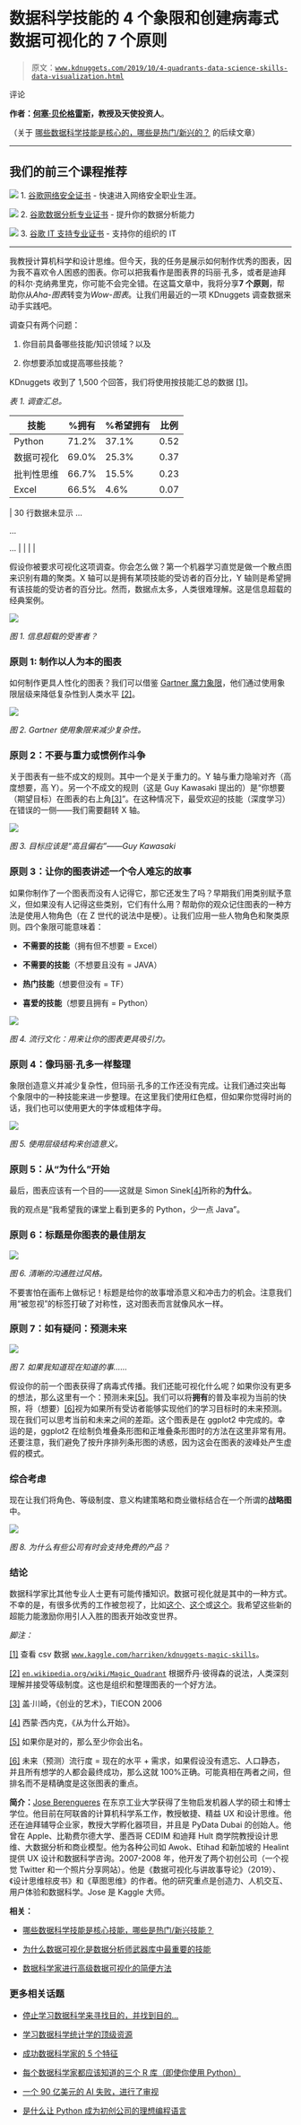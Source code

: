# 数据科学技能的 4 个象限和创建病毒式数据可视化的 7 个原则

> 原文：[`www.kdnuggets.com/2019/10/4-quadrants-data-science-skills-data-visualization.html`](https://www.kdnuggets.com/2019/10/4-quadrants-data-science-skills-data-visualization.html)

评论

**作者：[何塞·贝伦格雷斯](https://www.linkedin.com/in/berengueres/)，教授及天使投资人**。

（关于 [哪些数据科学技能是核心的，哪些是热门/新兴的？](https://www.kdnuggets.com/2019/09/core-hot-data-science-skills.html) 的后续文章）

* * *

## 我们的前三个课程推荐

![](img/0244c01ba9267c002ef39d4907e0b8fb.png) 1\. [谷歌网络安全证书](https://www.kdnuggets.com/google-cybersecurity) - 快速进入网络安全职业生涯。

![](img/e225c49c3c91745821c8c0368bf04711.png) 2\. [谷歌数据分析专业证书](https://www.kdnuggets.com/google-data-analytics) - 提升你的数据分析能力

![](img/0244c01ba9267c002ef39d4907e0b8fb.png) 3\. [谷歌 IT 支持专业证书](https://www.kdnuggets.com/google-itsupport) - 支持你的组织的 IT

* * *

我教授计算机科学和设计思维。但今天，我的任务是展示如何制作优秀的图表，因为我不喜欢令人困惑的图表。你可以把我看作是图表界的玛丽·孔多，或者是迪拜的科尔·克纳弗里克，你可能不会完全错。在这篇文章中，我将分享**7 个原则**，帮助你从*Aha-图表*转变为*Wow-图表*。让我们用最近的一项 KDnuggets 调查数据来动手实践吧。

调查只有两个问题：

1.  你目前具备哪些技能/知识领域？以及

1.  你想要添加或提高哪些技能？

KDnuggets 收到了 1,500 个回答，我们将使用按技能汇总的数据 [[1]](#_ftn1)。

*表 1\. 调查汇总。*

| **技能** | **%拥有** | **%希望拥有** | **比例** |
| --- | --- | --- | --- |
| Python | 71.2% | 37.1% | 0.52 |
| 数据可视化 | 69.0% | 25.3% | 0.37 |
| 批判性思维 | 66.7% | 15.5% | 0.23 |
| Excel | 66.5% | 4.6% | 0.07 |

| 30 行数据未显示 …

…

… |  |  |  |

假设你被要求可视化这项调查。你会怎么做？第一个机器学习直觉是做一个散点图来识别有趣的聚类。X 轴可以是拥有某项技能的受访者的百分比，Y 轴则是希望拥有该技能的受访者的百分比。然而，数据点太多，人类很难理解。这是信息超载的经典案例。

![](img/1706370118beaf280a4c92aa7c1bf34e.png)

*图 1\. 信息超载的受害者？*

### 原则 1: 制作以人为本的图表

如何制作更具人性化的图表？我们可以借鉴 [Gartner 魔力象限](https://en.wikipedia.org/wiki/Magic_Quadrant)，他们通过使用象限层级来降低复杂性到人类水平 [[2]](#_ftn2)。

![](img/716fa891cd89699d1e7308d2d4946932.png)

*图 2\. Gartner 使用象限来减少复杂性。*

### 原则 2：不要与重力或惯例作斗争

关于图表有一些不成文的规则。其中一个是关于重力的。Y 轴与重力隐喻对齐（高度想要，高 Y）。另一个不成文的规则（这是 Guy Kawasaki 提出的）是“你想要（期望目标）在图表的右上角[[3]](#_ftn3)”。在这种情况下，最受欢迎的技能（深度学习）在错误的一侧——我们需要翻转 X 轴。

![](img/171ff32f9299d8233a34789f6b0db435.png)

*图 3\. 目标应该是“高且偏右”——Guy Kawasaki*

### 原则 3：让你的图表讲述一个令人难忘的故事

如果你制作了一个图表而没有人记得它，那它还发生了吗？早期我们用类别赋予意义，但如果没有人记得这些类别，它们有什么用？帮助你的观众记住图表的一种方法是使用人物角色（在 Z 世代的说法中是梗）。让我们应用一些人物角色和聚类原则。四个象限可能意味着：

+   **不需要的技能**（拥有但不想要 = Excel）

+   **不需要的技能**（不想要且没有 = JAVA）

+   **热门技能**（想要但没有 = TF）

+   **喜爱的技能**（想要且拥有 = Python）

![](img/feb1a3098ed88ff1cabfa1d2aa405a55.png)

*图 4\. 流行文化：用来让你的图表更具吸引力。*

### 原则 4：像玛丽·孔多一样整理

象限创造意义并减少复杂性，但玛丽·孔多的工作还没有完成。让我们通过突出每个象限中的一种技能来进一步整理。在这里我们使用红色框，但如果你觉得时尚的话，我们也可以使用更大的字体或粗体字母。

![](img/53f0b2d55c9af38adb8c099fda4b1865.png)

*图 5\. 使用层级结构来创造意义。*

### 原则 5：从“为什么”开始

最后，图表应该有一个目的——这就是 Simon Sinek[[4]](#_ftn4)所称的**为什么**。

我的观点是“我希望我的课堂上看到更多的 Python，少一点 Java”。

### 原则 6：标题是你图表的最佳朋友

![](img/f8f23e56cd7bd3ad834c646fded9cb7d.png)

*图 6\. 清晰的沟通胜过风格。*

不要害怕在画布上做标记！标题是给你的故事增添意义和冲击力的机会。注意我们用“被忽视”的标签打破了对称性，这对图表而言就像风水一样。

### 原则 7：如有疑问：预测未来

![](img/5b75fe1590e4fab89e76f23a28daf0b1.png)

*图 7\. 如果我知道现在知道的事……*

假设你的前一个图表获得了病毒式传播。我们还能可视化什么呢？如果你没有更多的想法，那么这里有一个：预测未来[[5]](#_ftn5)。我们可以将**拥有**的普及率视为当前的快照，将（想要）[[6]](#_ftn6)视为如果所有受访者能够实现他们的学习目标时的未来预测。现在我们可以思考当前和未来之间的差距。这个图表是在 ggplot2 中完成的。幸运的是，ggplot2 在绘制负堆叠条形图和正堆叠条形图时的方法在这里非常有用。还要注意，我们避免了按升序排列条形图的诱惑，因为这会在图表的波峰处产生虚假的模式。

### 综合考虑

现在让我们将角色、等级制度、意义构建策略和商业徽标结合在一个所谓的**战略图**中。

![](img/9dd9ad058dcf53904df9ea9f1194fc54.png)

*图 8. 为什么有些公司有时会支持免费的产品？*

### 结论

数据科学家比其他专业人士更有可能传播知识。数据可视化就是其中的一种方式。不幸的是，有很多优秀的工作被忽视了，比如[这个](https://usafacts.org/)、[这个](http://letsfreecongress.org/)或[这个](https://www.climate-lab-book.ac.uk/2016/spiralling-global-temperatures/)。我希望这些新的超能力能激励你用引人入胜的图表开始改变世界。

*脚注：*

[[1]](#_ftnref1) 查看 csv 数据 [`www.kaggle.com/harriken/kdnuggets-magic-skills`](https://www.kaggle.com/harriken/kdnuggets-magic-skills)。

[[2]](#_ftnref2) [`en.wikipedia.org/wiki/Magic_Quadrant`](https://en.wikipedia.org/wiki/Magic_Quadrant) 根据乔丹·彼得森的说法，人类深刻理解并接受等级制度。这也是组织和整理图表的一个好方法。

[[3]](#_ftnref3) 盖·川崎，《创业的艺术》，TIECON 2006

[[4]](#_ftnref4) 西蒙·西内克，《从为什么开始》。

[[5]](#_ftnref5) 如果你是对的，那么至少你会出名。

[[6]](#_ftnref6) 未来（预测）流行度 = 现在的水平 + 需求，如果假设没有遗忘、人口静态，并且所有想学的人都会最终成功，那么这就 100%正确。可能真相在两者之间，但排名而不是精确度是这张图表的重点。

**简介：**[Jose Berengueres](https://www.linkedin.com/in/berengueres/) 在东京工业大学获得了生物启发机器人学的硕士和博士学位。他目前在阿联酋的计算机科学系工作，教授敏捷、精益 UX 和设计思维。他还在迪拜辅导企业家，教授大学孵化器项目，并且是 PyData Dubai 的创始人。他曾在 Apple、比勒费尔德大学、墨西哥 CEDIM 和迪拜 Hult 商学院教授设计思维、大数据分析和商业模型。他为各种公司如 Awok、Etihad 和新加坡的 Healint 提供 UX 设计和数据科学咨询。2007-2008 年，他开发了两个初创公司（一个视觉 Twitter 和一个照片分享网站）。他是《数据可视化与讲故事导论》（2019）、《设计思维棕皮书》和《草图思维》的作者。他的研究重点是创造力、人机交互、用户体验和数据科学。Jose 是 Kaggle 大师。

**相关：**

+   [哪些数据科学技能是核心技能，哪些是热门/新兴技能？](https://www.kdnuggets.com/2019/09/core-hot-data-science-skills.html)

+   [为什么数据可视化是数据分析师武器库中最重要的技能](https://www.kdnuggets.com/2019/08/simpliv-data-visualization-data-analyst.html)

+   [数据科学家进行高级数据可视化的简便方法](https://www.kdnuggets.com/2019/08/advanced-data-visualisation-data-scientists.html)

### 更多相关话题

+   [停止学习数据科学来寻找目的，并找到目的…](https://www.kdnuggets.com/2021/12/stop-learning-data-science-find-purpose.html)

+   [学习数据科学统计学的顶级资源](https://www.kdnuggets.com/2021/12/springboard-top-resources-learn-data-science-statistics.html)

+   [成功数据科学家的 5 个特征](https://www.kdnuggets.com/2021/12/5-characteristics-successful-data-scientist.html)

+   [每个数据科学家都应该知道的三个 R 库（即使你使用 Python）](https://www.kdnuggets.com/2021/12/three-r-libraries-every-data-scientist-know-even-python.html)

+   [一个 90 亿美元的 AI 失败，进行了审视](https://www.kdnuggets.com/2021/12/9b-ai-failure-examined.html)

+   [是什么让 Python 成为初创公司的理想编程语言](https://www.kdnuggets.com/2021/12/makes-python-ideal-programming-language-startups.html)
